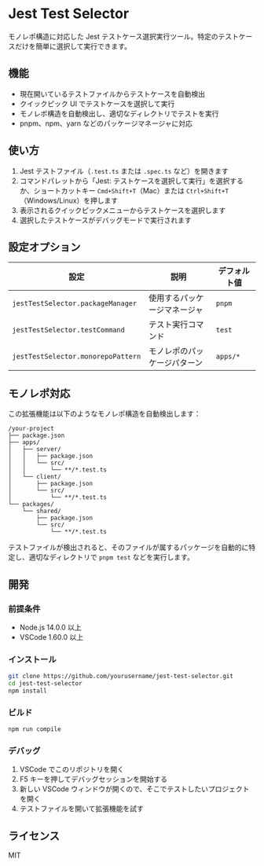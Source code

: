 # Jest Test Selector

モノレポ構造に対応した Jest テストケース選択実行ツール。特定のテストケースだけを簡単に選択して実行できます。

## 機能

- 現在開いているテストファイルからテストケースを自動検出
- クイックピック UI でテストケースを選択して実行
- モノレポ構造を自動検出し、適切なディレクトリでテストを実行
- pnpm、npm、yarn などのパッケージマネージャに対応

## 使い方

1. Jest テストファイル（`.test.ts` または `.spec.ts` など）を開きます
2. コマンドパレットから「Jest: テストケースを選択して実行」を選択するか、ショートカットキー `Cmd+Shift+T`（Mac）または `Ctrl+Shift+T`（Windows/Linux）を押します
3. 表示されるクイックピックメニューからテストケースを選択します
4. 選択したテストケースがデバッグモードで実行されます

## 設定オプション

| 設定                               | 説明                         | デフォルト値 |
| ---------------------------------- | ---------------------------- | ------------ |
| `jestTestSelector.packageManager`  | 使用するパッケージマネージャ | `pnpm`       |
| `jestTestSelector.testCommand`     | テスト実行コマンド           | `test`       |
| `jestTestSelector.monorepoPattern` | モノレポのパッケージパターン | `apps/*`     |

## モノレポ対応

この拡張機能は以下のようなモノレポ構造を自動検出します：

```
/your-project
├── package.json
├── apps/
│   ├── server/
│   │   ├── package.json
│   │   └── src/
│   │       └── **/*.test.ts
│   └── client/
│       ├── package.json
│       └── src/
│           └── **/*.test.ts
└── packages/
    └── shared/
        ├── package.json
        └── src/
            └── **/*.test.ts
```

テストファイルが検出されると、そのファイルが属するパッケージを自動的に特定し、適切なディレクトリで `pnpm test` などを実行します。

## 開発

### 前提条件

- Node.js 14.0.0 以上
- VSCode 1.60.0 以上

### インストール

```bash
git clone https://github.com/yourusername/jest-test-selector.git
cd jest-test-selector
npm install
```

### ビルド

```bash
npm run compile
```

### デバッグ

1. VSCode でこのリポジトリを開く
2. F5 キーを押してデバッグセッションを開始する
3. 新しい VSCode ウィンドウが開くので、そこでテストしたいプロジェクトを開く
4. テストファイルを開いて拡張機能を試す

## ライセンス

MIT
